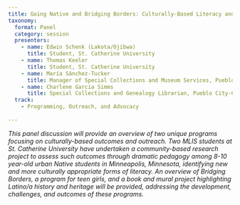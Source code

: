 ```yaml
---
title: Going Native and Bridging Borders: Culturally-Based Literacy and Cultural Programs Serving Native Americans and Latino/as
taxonomy:
  format: Panel
  category: session
  presenters:
    - name: Edwin Schenk (Lakota/Ojibwa)
      title: Student, St. Catherine University
    - name: Thomas Keeler
      title: Student, St. Catherine University
    - name: María Sánchez-Tucker
      title: Manager of Special Collections and Museum Services, Pueblo City-County Library District, Pueblo, CO 
    - name: Charlene Garcia Simms
      title: Special Collections and Genealogy Librarian, Pueblo City-County Library District
  track:
    - Programming, Outreach, and Advocacy
 
---
```

_This panel discussion will provide an overview of two unique programs focusing on culturally-based outcomes and outreach. Two MLIS students at St. Catherine University have undertaken a community-based research project to assess such outcomes through dramatic pedagogy among 8-10 year-old urban Native students in Minneapolis, Minnesota, identifying new and more culturally appropriate forms of literacy.  An overview of Bridging Borders, a program for teen girls, and a book and mural project highlighting Latino/a history and heritage will be provided, addressing the development, challenges, and outcomes of these programs._
